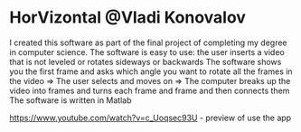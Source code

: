 # HorVizontal @Vladi Konovalov
I created this software as part of the final project of completing my degree in computer science. 
The software is easy to use: the user inserts a video that is not leveled or rotates sideways or backwards 
The software shows you the first frame and asks which angle you want 
to rotate all the frames in the video => The user selects and moves on => The computer breaks up the video into 
frames and turns each frame and frame and then connects them The software is written in Matlab

https://www.youtube.com/watch?v=c_Uoqsec93U  - preview of use the app
